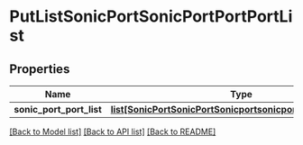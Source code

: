 # PutListSonicPortSonicPortPortPortList

## Properties
Name | Type | Description | Notes
------------ | ------------- | ------------- | -------------
**sonic_port_port_list** | [**list[SonicPortSonicPortSonicportsonicportPORTPORTLIST]**](SonicPortSonicPortSonicportsonicportPORTPORTLIST.md) |  | [optional] 

[[Back to Model list]](../README.md#documentation-for-models) [[Back to API list]](../README.md#documentation-for-api-endpoints) [[Back to README]](../README.md)


